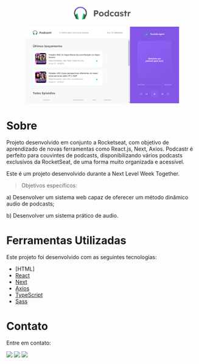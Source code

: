 <p align="center">
  <img src="https://github.com/batrizz/podcastr-nlw/blob/main/public/logo.svg" width="30%" /> 
</p>

<p align="center">
  <img src="https://github.com/batrizz/podcastr-nlw/blob/main/public/layout.png" width="80%" /> 
</p>

# Sobre

<p>
Projeto desenvolvido em conjunto a Rocketseat, com objetivo de aprendizado de novas ferramentas como React.js, Next, Axios. 
Podcastr é perfeito para couvintes de podcasts, disponibilizando vários podcasts exclusivos da RocketSeat, de uma forma muito organizada e acessível.

Este é um projeto desenvolvido durante a Next Level Week Together.

 > Objetivos específicos:

a) Desenvolver um sistema web capaz de oferecer um método dinâmico
audio de podcasts;

b) Desenvolver um sistema prático de audio.
  
</p> 

# Ferramentas Utilizadas

<p>

Este projeto foi desenvolvido com as seguintes tecnologias:
  
- [HTML]
- [React](https://reactjs.org)
- [Next](https://nextjs.org/)
- [Axios](https://axios-http.com/docs/intro)
- [TypeScript](https://www.typescriptlang.org/)
- [Sass](https://sass-lang.com/)
  
</p>

# Contato

<p> Entre em contato: </p>

<div> 
  <a href="https://instagram.com/b.atrizz" target="_blank"><img src="https://img.shields.io/badge/-Instagram-%23E4405F?style=for-the-badge&logo=instagram&logoColor=white" target="_blank"></a> 
  <a href="https://discord.gg/b.atrizz#5201" target="_blank"><img src="https://img.shields.io/badge/Discord-7289DA?style=for-the-badge&logo=discord&logoColor=white" target="_blank"></a> 
  <a href="https://www.linkedin.com/in/beatriz-nunes-b3a035202/" target="_blank"><img src="https://img.shields.io/badge/-LinkedIn-%230077B5?style=for-the-badge&logo=linkedin&logoColor=white" target="_blank"></a>
</div>
